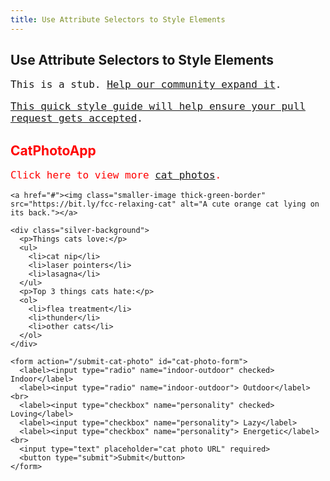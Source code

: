 ```yaml
---
title: Use Attribute Selectors to Style Elements
---
```

## Use Attribute Selectors to Style Elements

This is a stub. <a href='https://github.com/freecodecamp/guides/tree/master/src/pages/certifications/responsive-web-design/basic-css/use-attribute-selectors-to-style-elements/index.md' target='_blank' rel='nofollow'>Help our community expand it</a>.

<a href='https://github.com/freecodecamp/guides/blob/master/README.md' target='_blank' rel='nofollow'>This quick style guide will help ensure your pull request gets accepted</a>.

<!-- The article goes here, in GitHub-flavored Markdown. Feel free to add YouTube videos, images, and CodePen/JSBin embeds  -->
  <link href="https://fonts.googleapis.com/css?family=Lobster" rel="stylesheet" type="text/css">
  <style>
    .red-text {
      color: red;
    }

    h2 {
      font-family: Lobster, monospace;
    }

    p {
      font-size: 16px;
      font-family: monospace;
    }

    .thick-green-border {
      border-color: green;
      border-width: 10px;
      border-style: solid;
      border-radius: 50%;
    }

    .smaller-image {
      width: 100px;
    }

    .silver-background {
      background-color: silver;
    }
    [type='checkbox'] {
    margin: 10px 0px 15px 0px;
  }
  </style>

  <h2 class="red-text">CatPhotoApp</h2>
  <main>
    <p class="red-text">Click here to view more <a href="#">cat photos</a>.</p>
    
    <a href="#"><img class="smaller-image thick-green-border" src="https://bit.ly/fcc-relaxing-cat" alt="A cute orange cat lying on its back."></a>
    
    <div class="silver-background">
      <p>Things cats love:</p>
      <ul>
        <li>cat nip</li>
        <li>laser pointers</li>
        <li>lasagna</li>
      </ul>
      <p>Top 3 things cats hate:</p>
      <ol>
        <li>flea treatment</li>
        <li>thunder</li>
        <li>other cats</li>
      </ol>
    </div>
    
    <form action="/submit-cat-photo" id="cat-photo-form">
      <label><input type="radio" name="indoor-outdoor" checked> Indoor</label>
      <label><input type="radio" name="indoor-outdoor"> Outdoor</label><br>
      <label><input type="checkbox" name="personality" checked> Loving</label>
      <label><input type="checkbox" name="personality"> Lazy</label>
      <label><input type="checkbox" name="personality"> Energetic</label><br>
      <input type="text" placeholder="cat photo URL" required>
      <button type="submit">Submit</button>
    </form>
  </main>
